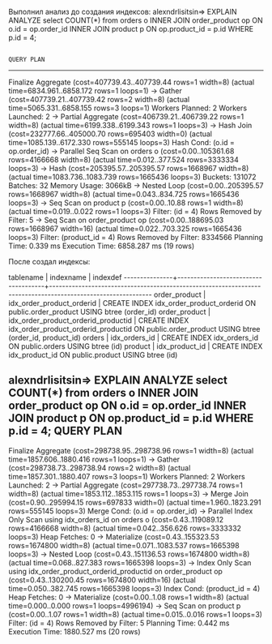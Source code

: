 Выполнил анализ до создания индексов:
alexndrlisitsin=> EXPLAIN ANALYZE select COUNT(*) from orders o INNER JOIN order_product op ON o.id = op.order_id INNER JOIN product p ON op.product_id = p.id WHERE p.id = 4;

                                                                            QUERY PLAN
------------------------------------------------------------------------------------------------------------------------------------------------------------------
 Finalize Aggregate  (cost=407739.43..407739.44 rows=1 width=8) (actual time=6834.961..6858.172 rows=1 loops=1)
   ->  Gather  (cost=407739.21..407739.42 rows=2 width=8) (actual time=5065.331..6858.155 rows=3 loops=1)
         Workers Planned: 2
         Workers Launched: 2
         ->  Partial Aggregate  (cost=406739.21..406739.22 rows=1 width=8) (actual time=6199.338..6199.343 rows=1 loops=3)
               ->  Hash Join  (cost=232777.66..405000.70 rows=695403 width=0) (actual time=1085.139..6172.330 rows=555145 loops=3)
                     Hash Cond: (o.id = op.order_id)
                     ->  Parallel Seq Scan on orders o  (cost=0.00..105361.68 rows=4166668 width=8) (actual time=0.012..377.524 rows=3333334 loops=3)
                     ->  Hash  (cost=205395.57..205395.57 rows=1668967 width=8) (actual time=1083.736..1083.739 rows=1665436 loops=3)
                           Buckets: 131072  Batches: 32  Memory Usage: 3066kB
                           ->  Nested Loop  (cost=0.00..205395.57 rows=1668967 width=8) (actual time=0.043..834.725 rows=1665436 loops=3)
                                 ->  Seq Scan on product p  (cost=0.00..10.88 rows=1 width=8) (actual time=0.019..0.022 rows=1 loops=3)
                                       Filter: (id = 4)
                                       Rows Removed by Filter: 5
                                 ->  Seq Scan on order_product op  (cost=0.00..188695.03 rows=1668967 width=16) (actual time=0.022..703.325 rows=1665436 loops=3)
                                       Filter: (product_id = 4)
                                       Rows Removed by Filter: 8334566
 Planning Time: 0.339 ms
 Execution Time: 6858.287 ms
(19 rows)


После создал индексы:

   tablename   |              indexname              |                                                  indexdef
---------------+-------------------------------------+-------------------------------------------------------------------------------------------------------------
 order_product | idx_order_product_orderid           | CREATE INDEX idx_order_product_orderid ON public.order_product USING btree (order_id)
 order_product | idx_order_product_orderid_productid | CREATE INDEX idx_order_product_orderid_productid ON public.order_product USING btree (order_id, product_id)
 orders        | idx_orders_id                       | CREATE INDEX idx_orders_id ON public.orders USING btree (id)
 product       | idx_product_id                      | CREATE INDEX idx_product_id ON public.product USING btree (id)

alexndrlisitsin=> EXPLAIN ANALYZE select COUNT(*) from orders o INNER JOIN order_product op ON o.id = op.order_id INNER JOIN product p ON op.product_id = p.id WHERE p.id = 4;
                                                                            QUERY PLAN
-----------------------------------------------------------------------------------------------------------------------------------------------------------------------------------------------------------------------------
 Finalize Aggregate  (cost=298738.95..298738.96 rows=1 width=8) (actual time=1857.606..1880.416 rows=1 loops=1)
   ->  Gather  (cost=298738.73..298738.94 rows=2 width=8) (actual time=1857.301..1880.407 rows=3 loops=1)
         Workers Planned: 2
         Workers Launched: 2
         ->  Partial Aggregate  (cost=297738.73..297738.74 rows=1 width=8) (actual time=1853.112..1853.115 rows=1 loops=3)
               ->  Merge Join  (cost=0.90..295994.15 rows=697833 width=0) (actual time=1.960..1823.291 rows=555145 loops=3)
                     Merge Cond: (o.id = op.order_id)
                     ->  Parallel Index Only Scan using idx_orders_id on orders o  (cost=0.43..119089.12 rows=4166668 width=8) (actual time=0.042..356.626 rows=3333332 loops=3)
                           Heap Fetches: 0
                     ->  Materialize  (cost=0.43..155323.53 rows=1674800 width=8) (actual time=0.071..1083.537 rows=1665398 loops=3)
                           ->  Nested Loop  (cost=0.43..151136.53 rows=1674800 width=8) (actual time=0.068..827.383 rows=1665398 loops=3)
                                 ->  Index Only Scan using idx_order_product_orderid_productid on order_product op  (cost=0.43..130200.45 rows=1674800 width=16) (actual time=0.050..382.745 
rows=1665398 loops=3)
                                       Index Cond: (product_id = 4)
                                       Heap Fetches: 0
                                 ->  Materialize  (cost=0.00..1.08 rows=1 width=8) (actual time=0.000..0.000 rows=1 loops=4996194)
                                       ->  Seq Scan on product p  (cost=0.00..1.07 rows=1 width=8) (actual time=0.015..0.016 rows=1 loops=3)
                                             Filter: (id = 4)
                                             Rows Removed by Filter: 5
 Planning Time: 0.442 ms
 Execution Time: 1880.527 ms
(20 rows)
